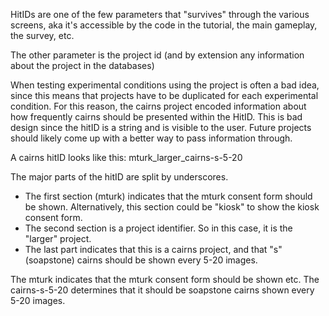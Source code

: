 HitIDs are one of the few parameters that "survives" through the various screens, aka it's accessible by the code in the tutorial, the main gameplay, the survey, etc.

The other parameter is the project id (and by extension any information about the project in the databases)

When testing experimental conditions using the project is often a bad idea, since this means that projects have to be duplicated for each experimental condition. For this reason, the cairns project encoded information about how frequently cairns should be presented within the HitID. This is bad design since the hitID is a string and is visible to the user. Future projects should likely come up with a better way to pass information through.

A cairns hitID looks like this: mturk_larger_cairns-s-5-20

The major parts of the hitID are split by underscores.

 - The first section (mturk) indicates that the mturk consent form should be shown. Alternatively, this section could be "kiosk" to show the kiosk consent form.
 - The second section is a project identifier. So in this case, it is the "larger" project.
 - The last part indicates that this is a cairns project, and that "s" (soapstone) cairns should be shown every 5-20 images.

The mturk indicates that the mturk consent form should be shown etc. The cairns-s-5-20 determines that it should be soapstone cairns shown every 5-20 images.
